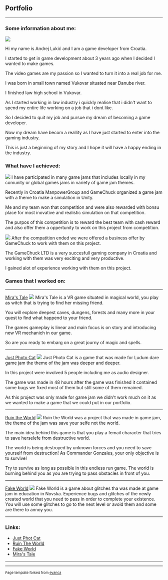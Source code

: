 ## Portfolio

---

### Some information about me: 

[](/sample_page)
<img src="images/Testna_Slika_1.png?raw=true"/>

Hi my name is Andrej Lukić and I am a game developer from Croatia.

I started to get in game development about 3 years ago when I decided I wanted to make games.

The video games are my passion so I wanted to turn it into a real job for me.

I was born in small town named Vukovar situated near Danube river.

I finished law high school in Vukovar.

As I started working in law industry i quickly realise that i didn't want to spend my entire life working on a job that i dont like.

So I decided to quit my job and pursue my dream of becoming a game developer.

Now my dream have becom a reallity as I have just started to enter into the gaming industry.

This is just a beginning of my story and I hope it will have a happy ending in the industry.

### What have I achieved: 

[](/sample_page)
<img src="images/Hakaton_Winner_Picture.png?raw=true"/>
I have participated in many game jams that includes locally in my comunity or global games jams in variety of game jam themes.

Recently in Croatia ManpowerGroup and GameChuck organized a game jam with a theme to make a simulation in Unity.

Me and my team won that competition and were also rewarded with bonsu place for most inovative and realistic simulation on that competition.

The purpos of this competition is to reward the best team with cash reward and also offer them a oppertunity to work on this project from competition.

[](/sample_page)
<img src="images/Moja_Hakaton_Slika.png?raw=true"/>
After the compatition ended we were offered a business offer by GameChuck to work with them on this project.

The GameChuck LTD is a very succesfull gaming company in Croatia and working with them was very exciting and very productive.

I gained alot of experience working with them on this project.

### Games that I worked on:

---
[Mira's Tale](/pdf/sample_presentation.pdf)
<img src="images/Miras_Tale_Picture.png?raw=true"/>
Mira's Tale is a VR game situated in magical world, you play as witch that is trying to find her missing friend.

You will explore deepest caves, dungens, forests and many more in your quest to find what happend to your friend.

The games gameplay is linear and main focus is on story and introducing new VR mechanich in our game.

So are you ready to embarg on a great journy of magic and spells.

---
[Just Photo Cat](http://example.com/)
<img src="images/Photo_Cat_Picture.png?raw=true"/>
Just Photo Cat is a game that was made for Ludum dare game jam the theme of the jam was deeper and deeper.

In this project were involved 5 people including me as audio designer.

The game was made in 48 hours after the game was finished it contained some bugs we fixed most of them but still some of them remained.

As this project was only made for game jam we didn't work much on it as we wanted to make a game that we could put in our portfolio.


---

[Ruin the World](/sample_page)
<img src="images/Ruin_The_World_Picture.png?raw=true"/>
Ruin the World was a project that was made in game jam, the theme of the jam was save your selfe not the world.

The main idea behind this game is that you play a femail character that tries to save herselefe from destructive world.

The world is being destroyed by unknown forces and you need to save yourself from destruction! As Commander Gonzales, your only objective is to survive!

Try to survive as long as possible in this endless run game. The world is burning behind you as you are trying to pass obstacles in front of you.

---

[Fake World](/sample_page)
<img src="images/Fake_World_Picture.png?raw=true"/>
Fake World is a game about glitches tha was made at game jam in education in Novska. Experience bugs and glitches of the newly created world that you need to pass in order to complete your existence.  You will use some glitches to go to the next level or avoid them and some are there to annoy you.

---


### Links:

- [Just Phot Cat](https://raven-insights.itch.io/just-photo-cat)
- [Ruin The World](https://thedynamitepriest.itch.io/ruin-the-world)
- [Fake World](https://thedynamitepriest.itch.io/fake-world)
- [Mira's Tale](https://youtu.be/J2Sd-hQ5LrE)

---




---
<p style="font-size:11px">Page template forked from <a href="https://github.com/evanca/quick-portfolio">evanca</a></p>
<!-- Remove above link if you don't want to attibute -->
